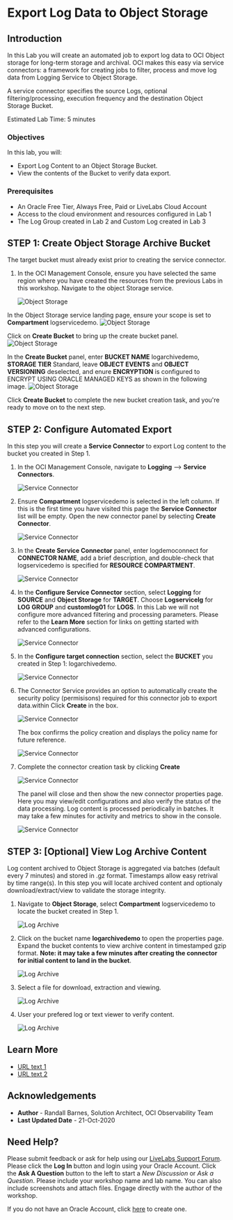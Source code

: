 # Export Log Data to Object Storage

## Introduction

In this Lab you will create an automated job to export log data to OCI Object storage for long-term storage and archival.  OCI makes this easy via service connectors: a framework for creating jobs to filter, process and move log data from Logging Service to Object Storage.

A service connector specifies the source Logs, optional filtering/processing, execution frequency and the destination Object Storage Bucket.  

Estimated Lab Time: 5 minutes


### Objectives

In this lab, you will:
* Export Log Content to an Object Storage Bucket.
* View the contents of the Bucket to verify data export.

### Prerequisites

* An Oracle Free Tier, Always Free, Paid or LiveLabs Cloud Account
* Access to the cloud environment and resources configured in Lab 1
* The Log Group created in Lab 2 and Custom Log created in Lab 3

## **STEP 1**: Create Object Storage Archive Bucket

The target bucket must already exist prior to creating the service connector.

1. In the OCI Management Console, ensure you have selected the same region where you have created the resources from the previous Labs in this workshop.  Navigate to the object Storage service.

    ![Object Storage](images/object-storage.png)

In the Object Storage service landing page, ensure your scope is set to **Compartment** logservicedemo.
    ![Object Storage](images/scope-compartment.png)

Click on **Create Bucket** to bring up the create bucket panel.
    ![Object Storage](images/create-bucket.png)

In the **Create Bucket** panel, enter **BUCKET NAME** logarchivedemo, **STORAGE TIER** Standard, leave **OBJECT EVENTS** and **OBJECT VERSIONING** deselected, and enure **ENCRYPTION** is configured to ENCRYPT USING ORACLE MANAGED KEYS as shown in the following image.
    ![Object Storage](images/create-bucket-wizard.png)

Click **Create Bucket** to complete the new bucket creation task, and you're ready to move on to the next step.

## **STEP 2:** Configure Automated Export

In this step you will create a **Service Connector** to export Log content to the bucket you created in Step 1.

1. In the OCI Management Console, navigate to **Logging** --> **Service Connectors**.

    ![Service Connector](images/service-connector.png)

   
2. Ensure **Compartment** logservicedemo is selected in the left column.  If this is the first time you have visited this page the **Service Connector** list will be empty.  Open the new connector panel by selecting **Create Connector**.
    
    ![Service Connector](images/create-service-connector.png)

3. In the **Create Service Connector** panel, enter logdemoconnect for **CONNECTOR NAME**, add a brief description, and double-check that logservicedemo is specified for **RESOURCE COMPARTMENT**.
    
    ![Service Connector](images/create-service-connector-1.png)

4. In the **Configure Service Connector** section, select **Logging** for **SOURCE** and **Object Storage** for **TARGET**.  Choose **Logservicelg** for **LOG GROUP**  and **customlog01** for **LOGS**.  In this Lab we will not configure more advanced filtering and processing parameters.  Please refer to the **Learn More** section for links on getting started with advanced configurations.
    
    ![Service Connector](images/create-service-connector-2.png)

5. In the **Configure target connection** section, select the **BUCKET** you created in Step 1: logarchivedemo.    
    
    ![Service Connector](images/create-service-connector-3.png)

6. The Connector Service provides an option to automatically create the security policy (permisisons) required for this connector job to export data.within  Click **Create** in the box.
    
    ![Service Connector](images/create-service-connector-4.png)

   The box confirms the policy creation and displays the policy name for future reference.
    
    ![Service Connector](images/create-service-connector-5.png)

7. Complete the connector creation task by clicking **Create**

    ![Service Connector](images/create-service-connector-6.png)

   The panel will close and then show the new connector properties page.  Here you may view/edit configurations and also verify the status of the data processing.  Log content is processed periodically in batches.  It may take a few minutes for activity and metrics to show in the console.

    ![Service Connector](images/create-service-connector-7.png)

   
## **STEP 3:** [Optional] View Log Archive Content

Log content archived to Object Storage is aggregated via batches (default every 7 minutes) and stored in .gz format. Timestamps allow easy retrival by time range(s).  In this step you will locate archived content and optionaly download/extract/view to validate the storage integrity.

1. Navigate to **Object Storage**, select **Compartment** logservicedemo to locate the bucket created in Step 1.

    ![Log Archive](images/bucket.png)

2. Click on the bucket name **logarchivedemo** to open the properties page.  Expand the bucket contents to view archive content in timestamped gzip format.  **Note: it may take a few minutes after creating the connector for initial content to land in the bucket**. 

    ![Log Archive](images/log-archive.png)


3. Select a file for download, extraction and viewing.  

    ![Log Archive](images/log-archive-download.png)

4. User your prefered log or text viewer to verify content.

    ![Log Archive](images/log-viewer.png)

## Learn More


* [URL text 1](http://docs.oracle.com)
* [URL text 2](http://docs.oracle.com)

## Acknowledgements
* **Author** - Randall Barnes, Solution Architect, OCI Observability Team
* **Last Updated Date** - 21-Oct-2020


## Need Help?
Please submit feedback or ask for help using our [LiveLabs Support Forum](https://community.oracle.com/tech/developers/categories/livelabsdiscussions). Please click the **Log In** button and login using your Oracle Account. Click the **Ask A Question** button to the left to start a *New Discussion* or *Ask a Question*.  Please include your workshop name and lab name.  You can also include screenshots and attach files.  Engage directly with the author of the workshop.

If you do not have an Oracle Account, click [here](https://profile.oracle.com/myprofile/account/create-account.jspx) to create one.
